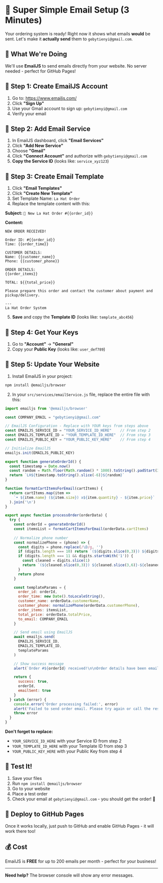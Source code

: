 # 📧 Super Simple Email Setup (3 Minutes)

Your ordering system is ready! Right now it shows what emails **would** be sent. Let's make it **actually send** them to `gebytienyi@gmail.com`.

## 🎯 What We're Doing
We'll use **EmailJS** to send emails directly from your website. No server needed - perfect for GitHub Pages!

## 🔧 Step 1: Create EmailJS Account
1. Go to: https://www.emailjs.com/
2. Click **"Sign Up"**
3. Use your Gmail account to sign up: `gebytienyi@gmail.com`
4. Verify your email

## 🔧 Step 2: Add Email Service
1. In EmailJS dashboard, click **"Email Services"**
2. Click **"Add New Service"**
3. Choose **"Gmail"**
4. Click **"Connect Account"** and authorize with `gebytienyi@gmail.com`
5. **Copy the Service ID** (looks like: `service_xyz123`)

## 🔧 Step 3: Create Email Template
1. Click **"Email Templates"**
2. Click **"Create New Template"**
3. Set Template Name: `La Hat Order`
4. Replace the template content with this:

**Subject:** `🍵 New La Hat Order #{{order_id}}`

**Content:**
```
NEW ORDER RECEIVED!

Order ID: #{{order_id}}
Time: {{order_time}}

CUSTOMER DETAILS:
Name: {{customer_name}}
Phone: {{customer_phone}}

ORDER DETAILS:
{{order_items}}

TOTAL: ${{total_price}}

Please prepare this order and contact the customer about payment and pickup/delivery.

---
La Hat Order System
```

5. **Save** and copy the **Template ID** (looks like: `template_abc456`)

## 🔧 Step 4: Get Your Keys
1. Go to **"Account"** → **"General"**
2. Copy your **Public Key** (looks like: `user_def789`)

## 🔧 Step 5: Update Your Website
1. Install EmailJS in your project:
```bash
npm install @emailjs/browser
```

2. In your `src/services/emailService.js` file, replace the entire file with this:

```javascript
import emailjs from '@emailjs/browser'

const COMPANY_EMAIL = "gebytienyi@gmail.com"

// EmailJS Configuration - Replace with YOUR keys from steps above
const EMAILJS_SERVICE_ID = "YOUR_SERVICE_ID_HERE"    // From step 2
const EMAILJS_TEMPLATE_ID = "YOUR_TEMPLATE_ID_HERE"  // From step 3  
const EMAILJS_PUBLIC_KEY = "YOUR_PUBLIC_KEY_HERE"    // From step 4

// Initialize EmailJS
emailjs.init(EMAILJS_PUBLIC_KEY)

export function generateOrderId() {
  const timestamp = Date.now()
  const random = Math.floor(Math.random() * 1000).toString().padStart(3, '0')
  return `LH${timestamp.toString().slice(-6)}${random}`
}

function formatCartItemsForEmail(cartItems) {
  return cartItems.map(item => 
    `• ${item.name} (${item.size}) x${item.quantity} - ${item.price}`
  ).join('\n')
}

export async function processOrder(orderData) {
  try {
    const orderId = generateOrderId()
    const itemsList = formatCartItemsForEmail(orderData.cartItems)
    
    // Normalize phone number
    const normalizePhone = (phone) => {
      const digits = phone.replace(/\D/g, '')
      if (digits.length === 10) return `(${digits.slice(0,3)}) ${digits.slice(3,6)}-${digits.slice(6)}`
      if (digits.length === 11 && digits.startsWith('1')) {
        const cleaned = digits.slice(1)
        return `(${cleaned.slice(0,3)}) ${cleaned.slice(3,6)}-${cleaned.slice(6)}`
      }
      return phone
    }

    const templateParams = {
      order_id: orderId,
      order_time: new Date().toLocaleString(),
      customer_name: orderData.customerName,
      customer_phone: normalizePhone(orderData.customerPhone),
      order_items: itemsList,
      total_price: orderData.totalPrice,
      to_email: COMPANY_EMAIL
    }

    // Send email using EmailJS
    await emailjs.send(
      EMAILJS_SERVICE_ID,
      EMAILJS_TEMPLATE_ID,
      templateParams
    )

    // Show success message
    alert(`Order #${orderId} received!\n\nOrder details have been emailed to the restaurant.\nYou will be contacted soon about payment and pickup.\n\nThank you for your order! 🍵`)

    return {
      success: true,
      orderId,
      emailSent: true
    }
  } catch (error) {
    console.error('Order processing failed:', error)
    alert('Failed to send order email. Please try again or call the restaurant directly.')
    throw error
  }
}
```

**Don't forget to replace:**
- `YOUR_SERVICE_ID_HERE` with your Service ID from step 2
- `YOUR_TEMPLATE_ID_HERE` with your Template ID from step 3  
- `YOUR_PUBLIC_KEY_HERE` with your Public Key from step 4

## 🎉 Test It!
1. Save your files
2. Run `npm install @emailjs/browser`
3. Go to your website
4. Place a test order
5. Check your email at `gebytienyi@gmail.com` - you should get the order! 📧

## 🚀 Deploy to GitHub Pages
Once it works locally, just push to GitHub and enable GitHub Pages - it will work there too!

## 💰 Cost
EmailJS is **FREE** for up to 200 emails per month - perfect for your business!

---

**Need help?** The browser console will show any error messages. 